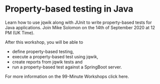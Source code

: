 # Property-based testing in Java

Learn how to use jqwik along with JUnit to write property-based tests for Java applications. Join Mike Solomon on the 14th of September 2020 at 12 PM (UK Time).

After this workshop, you will be able to

- define property-based testing,
- execute a property-based test using jqwik,
- create reports from jqwik tests and
- run a property-based test against a SpringBoot server.

For more information on the 99-Minute Workshops click here.

